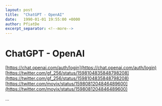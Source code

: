 ```yaml
---
layout: post
title:  "ChatGPT - OpenAI"
date:   1990-01-01 19:55:00 +0000
author: PfiatDe
excerpt_separator: <!--more-->
---
```


# ChatGPT - OpenAI
[https://chat.openai.com/auth/login](https://chat.openai.com/auth/login)
[https://twitter.com/gf_256/status/1598104835848798208](https://twitter.com/gf_256/status/1598104835848798208)
[https://twitter.com/moyix/status/1598081204846489600](https://twitter.com/moyix/status/1598081204846489600)

...
<!--more-->
